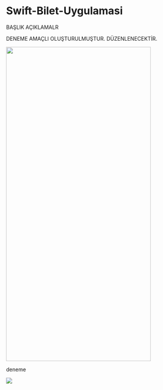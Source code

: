 # Swift-Bilet-Uygulamasi

BAŞLIK
AÇIKLAMALR


DENEME AMAÇLI OLUŞTURULMUŞTUR. DÜZENLENECEKTİR.

<img src="[/images/output/video1.gif](https://github.com/akbasmert/Swift-Bilet-Uygulamasi/blob/main/biletim.gif)" width="393" height="852"/>


deneme

![](https://github.com/akbasmert/Swift-Bilet-Uygulamasi/blob/main/biletim.gif)
